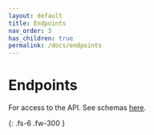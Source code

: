 ```yaml
---
layout: default
title: Endpoints
nav_order: 3
has_children: true
permalink: /docs/endpoints
---
```


# Endpoints

For access to the API. 
See schemas [here](https://github.com/polaris-maps/luminary-api/tree/main/schemas).

{: .fs-6 .fw-300 }